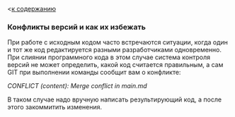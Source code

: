 <[к содержанию](./readme.md)

### Конфликты версий и как их избежать

При работе с исходным кодом часто встречаются ситуации, когда один и тот же код редактируется разными разработчиками одновременно. При слиянии программного кода в этом случае система контроля версий не может определить, какой код считается правильным, а сам GIT при выполнении команды сообщит вам о конфликте:

*CONFLICT (content): Merge conflict in main.md*

В таком случае надо вручную написать результирующий код, а после этого закоммитить изменения. 
